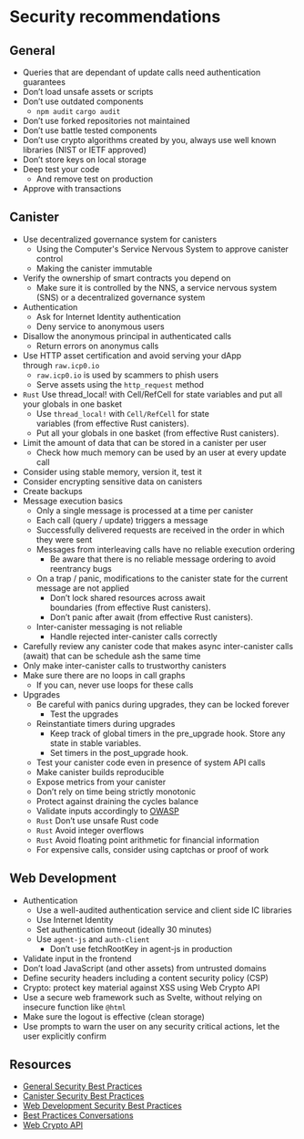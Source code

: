 # Security recommendations

## General

-   Queries that are dependant of update calls need authentication guarantees
-   Don’t load unsafe assets or scripts
-   Don’t use outdated components
    -   `npm audit` `cargo audit`
-   Don’t use forked repositories not maintained
-   Don’t use battle tested components
-   Don’t use crypto algorithms created by you, always use well known libraries (NIST or IETF approved)
-   Don’t store keys on local storage
-   Deep test your code
    -   And remove test on production
-   Approve with transactions

## Canister

-   Use decentralized governance system for canisters
    -   Using the Computer's Service Nervous System to approve canister control
    -   Making the canister immutable
-   Verify the ownership of smart contracts you depend on
    -   Make sure it is controlled by the NNS, a service nervous system (SNS) or a decentralized governance system
-   Authentication
    -   Ask for Internet Identity authentication
    -   Deny service to anonymous users
-   Disallow the anonymous principal in authenticated calls
    -   Return errors on anonymus calls
-   Use HTTP asset certification and avoid serving your dApp through `raw.icp0.io`
    -   `raw.icp0.io` is used by scammers to phish users
    -   Serve assets using the `http_request` method
-   `Rust` Use thread_local! with Cell/RefCell for state variables and put all your globals in one basket
    -   Use `thread_local!` with `Cell/RefCell` for state variables (from effective Rust canisters).
    -   Put all your globals in one basket (from effective Rust canisters).
-   Limit the amount of data that can be stored in a canister per user
    -   Check how much memory can be used by an user at every update call
-   Consider using stable memory, version it, test it
-   Consider encrypting sensitive data on canisters
-   Create backups
-   Message execution basics
    -   Only a single message is processed at a time per canister
    -   Each call (query / update) triggers a message
    -   Successfully delivered requests are received in the order in which they were sent
    -   Messages from interleaving calls have no reliable execution ordering
        -   Be aware that there is no reliable message ordering to avoid reentrancy bugs
    -   On a trap / panic, modifications to the canister state for the current message are not applied
        -   Don’t lock shared resources across await boundaries (from effective Rust canisters).
        -   Don’t panic after await (from effective Rust canisters).
    -   Inter-canister messaging is not reliable
        -   Handle rejected inter-canister calls correctly
-   Carefully review any canister code that makes async inter-canister calls (await) that can be schedule ash the same time
-   Only make inter-canister calls to trustworthy canisters
-   Make sure there are no loops in call graphs
    -   If you can, never use loops for these calls
-   Upgrades
    -   Be careful with panics during upgrades, they can be locked forever
        -   Test the upgrades
    -   Reinstantiate timers during upgrades
        -   Keep track of global timers in the pre_upgrade hook. Store any state in stable variables.
        -   Set timers in the post_upgrade hook.
    -   Test your canister code even in presence of system API calls
    -   Make canister builds reproducible
    -   Expose metrics from your canister
    -   Don’t rely on time being strictly monotonic
    -   Protect against draining the cycles balance
    -   Validate inputs accordingly to [OWASP](https://cheatsheetseries.owasp.org/cheatsheets/Input_Validation_Cheat_Sheet.html)
    -   `Rust` Don’t use unsafe Rust code
    -   `Rust` Avoid integer overflows
    -   `Rust` Avoid floating point arithmetic for financial information
    -   For expensive calls, consider using captchas or proof of work

## Web Development

-   Authentication
    -   Use a well-audited authentication service and client side IC libraries
    -   Use Internet Identity
    -   Set authentication timeout (ideally 30 minutes)
    -   Use `agent-js` and `auth-client`
        -   Don’t use fetchRootKey in agent-js in production
-   Validate input in the frontend
-   Don’t load JavaScript (and other assets) from untrusted domains
-   Define security headers including a content security policy (CSP)
-   Crypto: protect key material against XSS using Web Crypto API
-   Use a secure web framework such as Svelte, without relying on insecure function like `@html`
-   Make sure the logout is effective (clean storage)
-   Use prompts to warn the user on any security critical actions, let the user explicitly confirm

## Resources

-   [General Security Best Practices](https://internetcomputer.org/docs/current/developer-docs/security/general-security-best-practices)
-   [Canister Security Best Practices](https://internetcomputer.org/docs/current/developer-docs/security/rust-canister-development-security-best-practices)
-   [Web Development Security Best Practices]()
-   [Best Practices Conversations](https://www.youtube.com/watch?v=PneRzDmf_Xw&list=PLuhDt1vhGcrez-f3I0_hvbwGZHZzkZ7Ng&index=3&t=4s)
-   [Web Crypto API](https://developer.mozilla.org/en-US/docs/Web/API/Web_Crypto_API)

